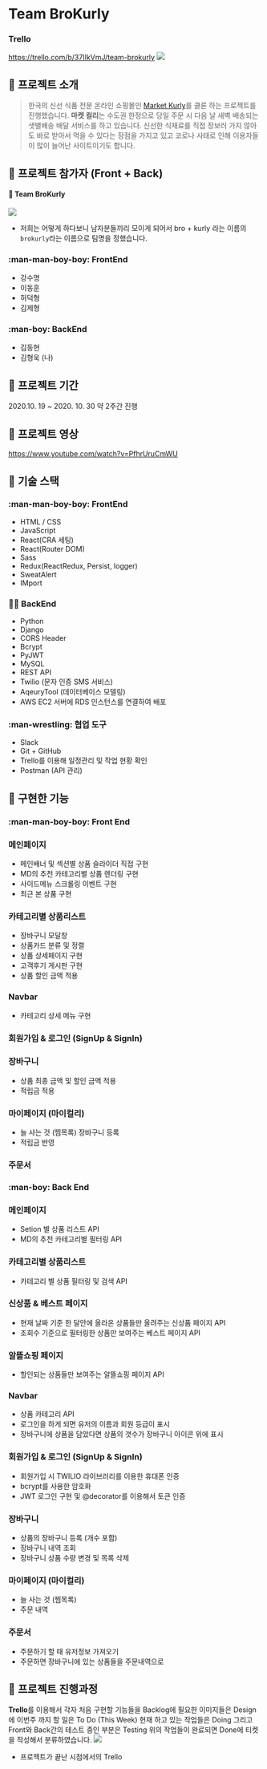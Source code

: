 # Team BroKurly
### Trello
https://trello.com/b/37IIkVmJ/team-brokurly
![](https://images.velog.io/images/kho5420/post/2aeaf7a3-8921-440b-8eba-17437cc8dfaa/image.png)
## :broccoli: 프로젝트 소개
>한국의 신선 식품 전문 온라인 쇼핑몰인 [Market Kurly](https://www.kurly.com/shop/main/index.php)를 클론 하는 프로젝트를 진행했습니다.
**마켓 컬리**는 수도권 한정으로 당일 주문 시 다음 날 새벽 배송되는 샛별배송 배달 서비스를 하고 있습니다.
신선한 식재료를 직접 장보러 가지 않아도 바로 받아서 먹을 수 있다는 장점을 가지고 있고 코로나 사태로 인해 이용자들이 많이 늘어난 사이트이기도 합니다.
## :broccoli: 프로젝트 참가자 (Front + Back)
#### :call_me_hand: Team BroKurly
![](https://images.velog.io/images/kho5420/post/b20eb17f-b0cd-4c53-bc68-9a5820ae5d1a/image.png)
+ 저희는 어떻게 하다보니 남자분들끼리 모이게 되어서 bro + kurly 라는 이름의 `brokurly`라는 이름으로 팀명을 정했습니다.
### :man-man-boy-boy: FrontEnd
+ 강수명
+ 이동훈
+ 허덕형
+ 김제형
### :man-boy: BackEnd
+ 김동현
+ 김형욱 (나)
## :broccoli: 프로젝트 기간
2020.10. 19 ~ 2020. 10. 30 약 2주간 진행
## :broccoli: 프로젝트 영상
https://www.youtube.com/watch?v=PfhrUruCmWU
## :broccoli: 기술 스택
### :man-man-boy-boy: FrontEnd
+ HTML / CSS
+ JavaScript
+ React(CRA 세팅)
+ React(Router DOM)
+ Sass
+ Redux(ReactRedux, Persist, logger)
+ SweatAlert
+ IMport
### :man:‍:man:‍ BackEnd
+ Python
+ Django
+ CORS Header
+ Bcrypt
+ PyJWT
+ MySQL
+ REST API
+ Twilio (문자 인증 SMS 서비스)
+ AqeuryTool (데이터베이스 모델링)
+ AWS EC2 서버에 RDS 인스턴스를 연결하여 배포
### :man-wrestling: 협업 도구
+ Slack
+ Git + GitHub
+ Trello를 이용해 일정관리 및 작업 현황 확인
+ Postman (API 관리)
## :broccoli: 구현한 기능
### :man-man-boy-boy: Front End
### 메인페이지
+ 메인배너 및 섹션별 상품 슬라이더 직접 구현
+ MD의 추천 카테고리별 상품 렌더링 구현
+ 사이드메뉴 스크롤링 이벤트 구현
+ 최근 본 상품 구현
### 카테고리별 상품리스트
+ 장바구니 모달창
+ 상품카드 분류 및 정렬
+ 상품 상세페이지 구현
+ 고객후기 게시판 구현
+ 상품 할인 금액 적용
### Navbar
+ 카테고리 상세 메뉴 구현
### 회원가입 & 로그인 (SignUp & SignIn)
### 장바구니
+ 상품 최종 금액 및 할인 금액 적용
+ 적립금 적용
### 마이페이지 (마이컬리)
+ 늘 사는 것 (찜목록) 장바구니 등록
+ 적립금 반영
### 주문서
### :man-boy: Back End
### 메인페이지
+ Setion 별 상품 리스트 API
+ MD의 추천 카테고리별 필터링 API
### 카테고리별 상품리스트
+ 카테고리 별 상품 필터링 및 검색 API
### 신상품 & 베스트 페이지
+ 현재 날짜 기준 한 달안에 올라온 상품들만 올려주는 신상품 페이지 API
+ 조회수 기준으로 필터링한 상품만 보여주는 베스트 페이지 API
### 알뜰쇼핑 페이지
+ 할인되는 상품들만 보여주는 알뜰쇼핑 페이지 API
### Navbar
+ 상품 카테고리 API
+ 로그인을 하게 되면 유저의 이름과 회원 등급이 표시
+ 장바구니에 상품을 담았다면 상품의 갯수가 장바구니 아이콘 위에 표시
### 회원가입 & 로그인 (SignUp & SignIn)
+ 회원가입 시 TWILIO 라이브러리를 이용한 휴대폰 인증
+ bcrypt를 사용한 암호화
+ JWT 로그인 구현 및 @decorator를 이용해서 토큰 인증
### 장바구니
+ 상품의 장바구니 등록 (개수 포함)
+ 장바구니 내역 조회
+ 장바구니 상품 수량 변경 및 목록 삭제
### 마이페이지 (마이컬리)
+ 늘 사는 것 (찜목록)
+ 주문 내역
### 주문서
+ 주문하기 할 때 유저정보 가져오기
+ 주문하면 장바구니에 있는 상품들을 주문내역으로
## :broccoli: 프로젝트 진행과정
**Trello**를 이용해서 각자 처음 구현할 기능들을 Backlog에
필요한 이미지들은 Design에
이번주 까지 할 일은 To Do (This Week)
현재 하고 있는 작업들은 Doing
그리고 Front와 Back간의 테스트 중인 부분은 Testing
위의 작업들이 완료되면 Done에 티켓을 작성해서 분류하였습니다.
![](https://images.velog.io/images/kho5420/post/3f8b4322-e82c-4d66-9575-ab16ee9839b2/image.png)
+ 프로젝트가 끝난 시점에서의 Trello
